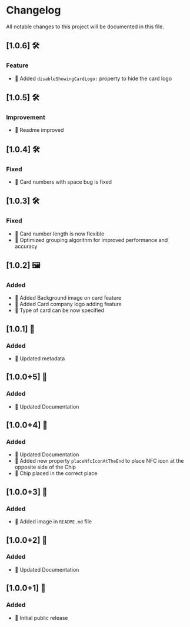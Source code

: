 # Changelog

All notable changes to this project will be documented in this file.

## [1.0.6] 🛠️

### Feature

- 📝 Added `disableShowingCardLogo:` property to hide the card logo

## [1.0.5] 🛠️

### Improvement

- 📝 Readme improved
## [1.0.4] 🛠️

### Fixed

- 📝 Card numbers with space bug is fixed

## [1.0.3] 🛠️

### Fixed

- 📝 Card number length is now flexible
- 🚀 Optimized grouping algorithm for improved performance and accuracy


## [1.0.2] 🖼️

### Added

- 📝 Added Background image on card feature
- 📝 Added Card company logo adding feature
- 📝 Type of card can be now specified

## [1.0.1] 📗

### Added

- 📝 Updated metadata

## [1.0.0+5] 👏

### Added

- 📝 Updated Documentation

## [1.0.0+4] 🚀

### Added

- 📝 Updated Documentation
- 🎉 Added new property `placeNfcIconAtTheEnd` to place NFC icon at the opposite side of the Chip
- 💄 Chip placed in the correct place

## [1.0.0+3] 🎉

### Added

- 📝 Added image in `README.md` file

## [1.0.0+2] 📝

### Added

- 📝 Updated Documentation

## [1.0.0+1] 🚀

### Added

- 🎉 Initial public release
